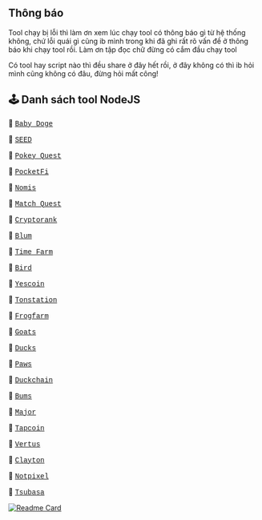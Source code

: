 ## Thông báo

Tool chạy bị lỗi thì làm ơn xem lúc chạy tool có thông báo gì từ hệ thống không, chứ lỗi quái gì cũng ib mình trong khi đã ghi rất rõ vấn đề ở thông báo khi chạy tool rồi. Làm ơn tập đọc chữ đừng có cắm đầu chạy tool

Có tool hay script nào thì đều share ở đây hết rồi, ở đây không có thì ib hỏi mình cũng không có đâu, đừng hỏi mất công!

## 🕹 Danh sách tool NodeJS

🚀 [<span style="font-family: 'Courier New', monospace;">Baby Doge</span>](https://github.com/HoangLaoTaBot/babydoge-js)

🚀 [<span style="font-family: 'Courier New', monospace;">SEED</span>](https://github.com/HoangLaoTaBot/seed-js)

🚀 [<span style="font-family: 'Courier New', monospace;">Pokey Quest</span>](https://github.com/HoangLaoTaBot/pokeyquest-js)

🚀 [<span style="font-family: 'Courier New', monospace;">PocketFi</span>](https://github.com/HoangLaoTaBot/pocketfi-js)

🚀 [<span style="font-family: 'Courier New', monospace;">Nomis</span>](https://github.com/HoangLaoTaBot/nomis-js)

🚀 [<span style="font-family: 'Courier New', monospace;">Match Quest</span>](https://github.com/HoangLaoTaBot/matchquestbot-js)

🚀 [<span style="font-family: 'Courier New', monospace;">Cryptorank</span>](https://github.com/HoangLaoTaBot/cryptorank-js)

🚀 [<span style="font-family: 'Courier New', monospace;">Blum</span>](https://github.com/HoangLaoTaBot/blum-js)

🚀 [<span style="font-family: 'Courier New', monospace;">Time Farm</span>](https://github.com/HoangLaoTaBot/timefarm-js)

🚀 [<span style="font-family: 'Courier New', monospace;">Bird</span>](https://github.com/HoangLaoTaBot/bird-js)

🚀 [<span style="font-family: 'Courier New', monospace;">Yescoin</span>](https://github.com/HoangLaoTaBot/yescoin-js)

🚀 [<span style="font-family: 'Courier New', monospace;">Tonstation</span>](https://github.com/HoangLaoTaBot/tonstation-js)

🚀 [<span style="font-family: 'Courier New', monospace;">Frogfarm</span>](https://github.com/HoangLaoTaBot/frogfarm-js)

🚀 [<span style="font-family: 'Courier New', monospace;">Goats</span>](https://github.com/HoangLaoTaBot/goats-js)

🚀 [<span style="font-family: 'Courier New', monospace;">Ducks</span>](https://github.com/HoangLaoTaBot/ducks-js)

🚀 [<span style="font-family: 'Courier New', monospace;">Paws</span>](https://github.com/HoangLaoTaBot/paws-js)

🚀 [<span style="font-family: 'Courier New', monospace;">Duckchain</span>](https://github.com/HoangLaoTaBot/duckchain-js)

🚀 [<span style="font-family: 'Courier New', monospace;">Bums</span>](https://github.com/HoangLaoTaBot/bums-js)

🚀 [<span style="font-family: 'Courier New', monospace;">Major</span>](https://github.com/HoangLaoTaBot/major-js)

🚀 [<span style="font-family: 'Courier New', monospace;">Tapcoin</span>](https://github.com/HoangLaoTaBot/tapcoin-js)

🚀 [<span style="font-family: 'Courier New', monospace;">Vertus</span>](https://github.com/HoangLaoTaBot/vertus-js)

🚀 [<span style="font-family: 'Courier New', monospace;">Clayton</span>](https://github.com/HoangLaoTaBot/clayton-js)

🚀 [<span style="font-family: 'Courier New', monospace;">Notpixel</span>](https://github.com/HoangLaoTaBot/notpixel-js)

🚀 [<span style="font-family: 'Courier New', monospace;">Tsubasa</span>](https://github.com/HoangLaoTaBot/tsubasa-js)

[![Readme Card](https://github-readme-stats.vercel.app/api/pin/?username=HoangLaoTaBot&repo=toolconvert-exe&title_color=facb49&icon_color=facb49&border_color=facb49&bg_color=fffbef&cache_seconds=21600)](https://github.com/HoangLaoTaBot/toolconvert-exe)
